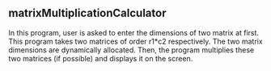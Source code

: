 ## matrixMultiplicationCalculator


In this program, user is asked to enter the dimensions of two matrix at first. This program takes two matrices of order r1*c2 respectively. The two matrix dimensions are dynamically allocated. Then, the program multiplies these two matrices (if possible) and displays it on the screen. 

